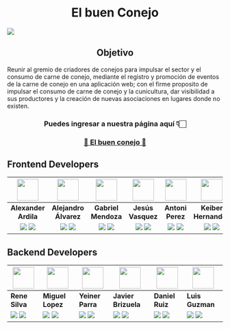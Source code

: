 <h1 align='center'>El buen Conejo</h1>

<img src='https://res.cloudinary.com/dzc8agefr/image/upload/v1699319066/1_xvaboq.png'>

<h2 align='center'>Objetivo</h2>
Reunir al gremio de criadores de conejos para impulsar el sector y el consumo de carne de conejo, mediante el registro y promoción de eventos de la carne de conejo en una aplicación web; con el firme proposito de impulsar el consumo de carne de conejo y la cunicultura, dar visibilidad a sus productores y la creación de nuevas asociaciones en lugares donde no existen.



<h3 align='center'>Puedes ingresar a nuestra página aquí 👇🏻</h3>
<h3 align='center'> <a href='https://el-buen-conejo-p77dvghrt-jaardila-3.vercel.app/' target='_blanck'>🐇 El buen conejo 🐰</a></h3>

## Frontend Developers

|<img src='https://el-buen-conejo-p77dvghrt-jaardila-3.vercel.app/people/Alex.jpg' width=50>|<img src='https://el-buen-conejo-p77dvghrt-jaardila-3.vercel.app/people/Ale.jpg' width=50>|<img src='https://el-buen-conejo-p77dvghrt-jaardila-3.vercel.app/people/Gabi.jpg' width=50>|<img src='https://el-buen-conejo-p77dvghrt-jaardila-3.vercel.app/people/Jesus.jpg' width=50>|<img src='https://el-buen-conejo-p77dvghrt-jaardila-3.vercel.app/people/Anto.jpg' width=50>|<img src='https://el-buen-conejo-p77dvghrt-jaardila-3.vercel.app/people/Kei.jpg' width=50>|
|:-:|:-:|:-:|:-:|:-:|:-:|
|**Alexander Ardila**|**Alejandro Álvarez**|**Gabriel Mendoza**|**Jesús Vasquez**|**Antoni Perez**|**Keiber Hernandez**|
|<a href='https://github.com/jaardila-3' target='_blanck'><img src="https://img.shields.io/badge/github-%23121011.svg?&style=for-the-badge&logo=github&logoColor=white"/></a> <a href="https://www.linkedin.com/in/jorge-ardila/" target='_blanck'><img src="https://img.shields.io/badge/linkedin%20-%230077B5.svg?&style=for-the-badge&logo=linkedin&logoColor=white"/></a>|<a href='https://github.com/alejou343' target='_blanck'><img src="https://img.shields.io/badge/github-%23121011.svg?&style=for-the-badge&logo=github&logoColor=white"/></a> <a href="https://www.linkedin.com/in/alejandro-alvarez-65030a240/" target='_blanck'><img src="https://img.shields.io/badge/linkedin%20-%230077B5.svg?&style=for-the-badge&logo=linkedin&logoColor=white"/></a>|<a href='https://github.com/xzAnarchy' target='_blanck'><img src="https://img.shields.io/badge/github-%23121011.svg?&style=for-the-badge&logo=github&logoColor=white"/></a> <a href="https://www.linkedin.com/in/gabriel-mendoza-a1a077227/" target='_blanck'><img src="https://img.shields.io/badge/linkedin%20-%230077B5.svg?&style=for-the-badge&logo=linkedin&logoColor=white"/></a>|<a href='https://github.com/AlbertoVasquezR' target='_blanck'><img src="https://img.shields.io/badge/github-%23121011.svg?&style=for-the-badge&logo=github&logoColor=white"/></a> <a href="https://www.linkedin.com/in/jesus-alberto-vasquez-ruiz-developer/" target='_blanck'><img src="https://img.shields.io/badge/linkedin%20-%230077B5.svg?&style=for-the-badge&logo=linkedin&logoColor=white"/></a>|<a href='https://github.com/antoniPrz' target='_blanck'><img src="https://img.shields.io/badge/github-%23121011.svg?&style=for-the-badge&logo=github&logoColor=white"/></a> <a href="https://www.linkedin.com/in/antoni-p%C3%A9rez" target='_blanck'><img src="https://img.shields.io/badge/linkedin%20-%230077B5.svg?&style=for-the-badge&logo=linkedin&logoColor=white"/></a>|<a href='https://github.com/Keialex17' target='_blanck'><img src="https://img.shields.io/badge/github-%23121011.svg?&style=for-the-badge&logo=github&logoColor=white"/></a> <a href="https://www.linkedin.com/in/keiber-hernandez/" target='_blanck'><img src="https://img.shields.io/badge/linkedin%20-%230077B5.svg?&style=for-the-badge&logo=linkedin&logoColor=white"/></a>|


## Backend Developers
|<img src='https://el-buen-conejo-p77dvghrt-jaardila-3.vercel.app/people/Rene.jpg' width=50>|<img src='https://el-buen-conejo-p77dvghrt-jaardila-3.vercel.app/people/Migue.jpg' width=50>|<img src='https://el-buen-conejo-p77dvghrt-jaardila-3.vercel.app/people/Yei.jpg' width=50>|<img src='https://el-buen-conejo-p77dvghrt-jaardila-3.vercel.app/people/Javi.jpg' width=50>|<img src='https://el-buen-conejo-p77dvghrt-jaardila-3.vercel.app/people/Dani.jpg' width=50>|<img src='https://el-buen-conejo-p77dvghrt-jaardila-3.vercel.app/people/Luismi.jpg' width=50>|
|-|-|-|-|-|-|
|**Rene Silva**|**Miguel Lopez**|**Yeiner Parra**|**Javier Brizuela**|**Daniel Ruiz**|**Luis Guzman**|
|<a href='https://github.com/rene3255' target='_blanck'><img src="https://img.shields.io/badge/github-%23121011.svg?&style=for-the-badge&logo=github&logoColor=white"/></a> <a href="https://www.linkedin.com/in/vmc555/" target='_blanck'><img src="https://img.shields.io/badge/linkedin%20-%230077B5.svg?&style=for-the-badge&logo=linkedin&logoColor=white"/></a>|<a href='https://github.com/mikelm2020' target='_blanck'><img src="https://img.shields.io/badge/github-%23121011.svg?&style=for-the-badge&logo=github&logoColor=white"/></a> <a href="https://www.linkedin.com/in/miguellopezmdev/" target='_blanck'><img src="https://img.shields.io/badge/linkedin%20-%230077B5.svg?&style=for-the-badge&logo=linkedin&logoColor=white"/></a>|<a href='https://github.com/yeinerpb' target='_blanck'><img src="https://img.shields.io/badge/github-%23121011.svg?&style=for-the-badge&logo=github&logoColor=white"/></a> <a href="https://www.linkedin.com/in/yeinerpb/" target='_blanck'><img src="https://img.shields.io/badge/linkedin%20-%230077B5.svg?&style=for-the-badge&logo=linkedin&logoColor=white"/></a>|<a href='https://github.com/JavierBrizuela' target='_blanck'><img src="https://img.shields.io/badge/github-%23121011.svg?&style=for-the-badge&logo=github&logoColor=white"/></a> <a href="https://www.linkedin.com/in/javier-brizuela1976/" target='_blanck'><img src="https://img.shields.io/badge/linkedin%20-%230077B5.svg?&style=for-the-badge&logo=linkedin&logoColor=white"/></a>|<a href='https://github.com/ruizdani301' target='_blanck'><img src="https://img.shields.io/badge/github-%23121011.svg?&style=for-the-badge&logo=github&logoColor=white"/></a> <a href="https://www.linkedin.com/in/daniel-ruiz/" target='_blanck'><img src="https://img.shields.io/badge/linkedin%20-%230077B5.svg?&style=for-the-badge&logo=linkedin&logoColor=white"/></a>|<a href='https://github.com/lumiguz' target='_blanck'><img src="https://img.shields.io/badge/github-%23121011.svg?&style=for-the-badge&logo=github&logoColor=white"/></a> <a href="https://www.linkedin.com/in/dataluis/" target='_blanck'><img src="https://img.shields.io/badge/linkedin%20-%230077B5.svg?&style=for-the-badge&logo=linkedin&logoColor=white"/></a>|
